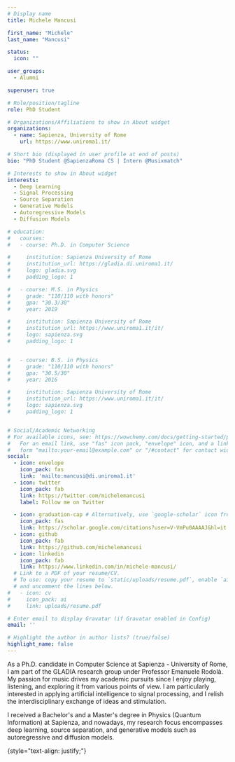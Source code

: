 ```yaml
---
# Display name
title: Michele Mancusi

first_name: "Michele"
last_name: "Mancusi"

status:
  icon: ""

user_groups:
  - Alumni

superuser: true

# Role/position/tagline
role: PhD Student

# Organizations/Affiliations to show in About widget
organizations:
  - name: Sapienza, University of Rome
    url: https://www.uniroma1.it/

# Short bio (displayed in user profile at end of posts)
bio: "PhD Student @SapienzaRoma CS | Intern @Musixmatch"

# Interests to show in About widget
interests:
  - Deep Learning
  - Signal Processing
  - Source Separation
  - Generative Models
  - Autoregressive Models
  - Diffusion Models

# education:
#   courses:
#   - course: Ph.D. in Computer Science

#     institution: Sapienza University of Rome
#     institution_url: https://gladia.di.uniroma1.it/
#     logo: gladia.svg
#     padding_logo: 1

#   - course: M.S. in Physics
#     grade: "110/110 with honors"
#     gpa: "30.3/30"
#     year: 2019

#     institution: Sapienza University of Rome
#     institution_url: https://www.uniroma1.it/it/
#     logo: sapienza.svg
#     padding_logo: 1


#   - course: B.S. in Physics
#     grade: "110/110 with honors"
#     gpa: "30.5/30"
#     year: 2016

#     institution: Sapienza University of Rome
#     institution_url: https://www.uniroma1.it/it/
#     logo: sapienza.svg
#     padding_logo: 1


# Social/Academic Networking
# For available icons, see: https://wowchemy.com/docs/getting-started/page-builder/#icons
#   For an email link, use "fas" icon pack, "envelope" icon, and a link in the
#   form "mailto:your-email@example.com" or "/#contact" for contact widget.
social:
  - icon: envelope
    icon_pack: fas
    link: 'mailto:mancusi@di.uniroma1.it'
  - icon: twitter
    icon_pack: fab
    link: https://twitter.com/michelemancusi
    label: Follow me on Twitter

  - icon: graduation-cap # Alternatively, use `google-scholar` icon from `ai` icon pack
    icon_pack: fas
    link: https://scholar.google.com/citations?user=V-VmPu0AAAAJ&hl=it
  - icon: github
    icon_pack: fab
    link: https://github.com/michelemancusi
  - icon: linkedin
    icon_pack: fab
    link: https://www.linkedin.com/in/michele-mancusi/
  # Link to a PDF of your resume/CV.
  # To use: copy your resume to `static/uploads/resume.pdf`, enable `ai` icons in `params.yaml`,
  # and uncomment the lines below.
#   - icon: cv
#     icon_pack: ai
#     link: uploads/resume.pdf

# Enter email to display Gravatar (if Gravatar enabled in Config)
email: ''

# Highlight the author in author lists? (true/false)
highlight_name: false
---
```

As a Ph.D. candidate in Computer Science at Sapienza - University of Rome, I am part of the GLADIA research group under Professor Emanuele Rodolà. My passion for music drives my academic pursuits since I enjoy playing, listening, and exploring it from various points of view. I am particularly interested in applying artificial intelligence to signal processing, and I relish the interdisciplinary exchange of ideas and stimulation.

I received a Bachelor's and a Master's degree in Physics (Quantum Information) at Sapienza, and nowadays, my research focus encompasses deep learning, source separation, and generative models such as autoregressive and diffusion models.

{style="text-align: justify;"}
